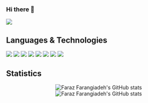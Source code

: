 ### Hi there 👋
[![](https://img.shields.io/badge/-gmail-lightgray?style=for-the-badge&logo=gmail)](mailto:f.farangizadeg@gmail.com)

 
## Languages & Technologies

[![](https://img.shields.io/badge/-python3-gray?style=for-the-badge&logo=python)](https://www.python.org/)
[![](https://img.shields.io/badge/-c-orange?style=for-the-badge&logo=c)](https://en.wikipedia.org/wiki/C_%28programming_language%29)
[![](https://img.shields.io/badge/-java-orange?style=for-the-badge&logo=java)](https://www.python.org/)
[![](https://img.shields.io/badge/-php-orange?style=for-the-badge&logo=php)](https://www.python.org/)
[![](https://img.shields.io/badge/-laravel-orange?style=for-the-badge&logo=laravel)](https://www.python.org/)
[![](https://img.shields.io/badge/-css-orange?style=for-the-badge&logo=css)](https://www.python.org/)
[![](https://img.shields.io/badge/-mysql-orange?style=for-the-badge&logo=mysql)](https://www.python.org/)
[![](https://img.shields.io/badge/-redis-orange?style=for-the-badge&logo=redis)](https://www.python.org/)



## Statistics

<p align="center">
  <img src="https://github-readme-stats.vercel.app/api?username=farazff&show_icons=true&theme=dracula" alt="Faraz Farangiadeh's GitHub stats" /><br />
  <img src="https://github-readme-stats.vercel.app/api/top-langs/?username=farazff&theme=dracula&hide=html" alt="Faraz Farangiadeh's GitHub stats" /><br />

</p>
